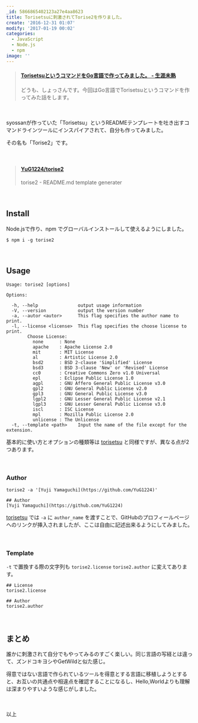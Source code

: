 ```yaml
---
_id: 5866865402123a27e4aa8623
title: Torisetsuに刺激されてTorise2を作りました。
create: '2016-12-31 01:07'
modify: '2017-01-19 00:02'
categories:
  - JavaScript
  - Node.js
  - npm
image: ''
---
```


<blockquote class="embedly-card" data-card-key="efc9713d77434ae8b88ef22dda0a91e8" data-card-controls="0" data-card-width="500" data-card-type="article" data-card-align="left"><h4><a href="http://syossan.hateblo.jp/entry/2016/01/06/203450">TorisetsuというコマンドをGo言語で作ってみました。 - 生涯未熟</a></h4><p>どうも、しょっさんです。今回はGo言語でTorisetsuというコマンドを作ってみた話をします。</p></blockquote>
<script async src="//cdn.embedly.com/widgets/platform.js" charset="UTF-8"></script>

　

syossanが作っていた「Torisetsu」というREADMEテンプレートを吐き出すコマンドラインツールにインスパイアされて、自分も作ってみました。

その名も「Torise2」です。

　

<blockquote class="embedly-card" data-card-key="efc9713d77434ae8b88ef22dda0a91e8" data-card-controls="0" data-card-width="500" data-card-type="article" data-card-align="left"><h4><a href="https://github.com/YuG1224/torise2">YuG1224/torise2</a></h4><p>torise2 - README.md template generater</p></blockquote>
<script async src="//cdn.embedly.com/widgets/platform.js" charset="UTF-8"></script>

<!-- more -->

　

## Install

Node.jsで作り、npm でグローバルインストールして使えるようにしました。

```
$ npm i -g torise2
```

　

## Usage

```
Usage: torise2 [options]

Options:

  -h, --help               output usage information
  -V, --version            output the version number
  -a, --autor <autor>      This flag specifies the author name to print.
  -l, --license <license>  This flag specifies the choose license to print.
        Choose License:
          none      : None
          apache    : Apache License 2.0
          mit       : MIT License
          al        : Artistic License 2.0
          bsd2      : BSD 2-clause 'Simplified' License
          bsd3      : BSD 3-clause 'New' or 'Revised' License
          cc0       : Creative Commons Zero v1.0 Universal
          epl       : Eclipse Public License 1.0
          agpl      : GNU Affero General Public License v3.0
          gpl2      : GNU General Public License v2.0
          gpl3      : GNU General Public License v3.0
          lgpl2     : GNU Lesser General Public License v2.1
          lgpl3     : GNU Lesser General Public License v3.0
          iscl      : ISC License
          mpl       : Mozilla Public License 2.0
          unlicense : The Unlicense
  -t, --template <path>    Input the name of the file except for the extension.
```

基本的に使い方とオプションの種類等は [torisetsu](https://github.com/syossan27/torisetsu) と同様ですが、異なる点が2つあります。

　

### Author

```
torise2 -a '[Yuji Yamaguchi](https://github.com/YuG1224)'
```

```
## Author
[Yuji Yamaguchi](https://github.com/YuG1224)
```

[torisetsu](https://github.com/syossan27/torisetsu) では `-a` に `author_name` を渡すことで、GitHubのプロフィールページへのリンクが挿入されましたが、ここは自由に記述出来るようにしてみました。

　

### Template

`-t` で置換する際の文字列も `torise2.license` `torise2.author` に変えてあります。

```
## License
torise2.license

## Author
torise2.author
```

　

## まとめ

誰かに刺激されて自分でもやってみるのすごく楽しい。同じ言語の写経とは違って、ズンドコキヨシやGetWildと似た感じ。

得意ではない言語で作られているツールを得意とする言語に移植しようとすると、お互いの共通点や相違点を確認することになるし、Hello,Worldよりも理解は深まりやすいような感じがしました。

　

以上

